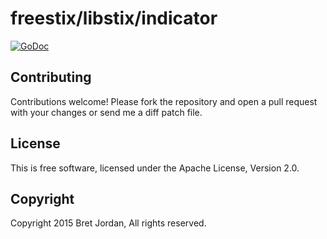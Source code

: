 # freestix/libstix/indicator #

[![GoDoc](https://godoc.org/github.com/jordan2175/freestix/libstix/indicator?status.png)](https://godoc.org/github.com/jordan2175/freestix/libstix/indicator)

## Contributing ##

Contributions welcome! Please fork the repository and open a pull request with your changes or send me a diff patch file.

## License ##

This is free software, licensed under the Apache License, Version 2.0.

## Copyright ##

Copyright 2015 Bret Jordan, All rights reserved.
